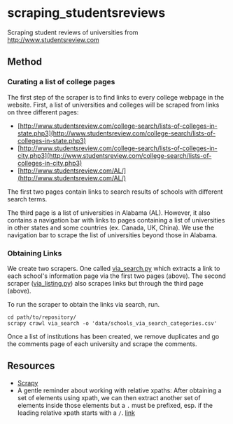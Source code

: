 # scraping_studentsreviews
Scraping student reviews of universities from http://www.studentsreview.com

## Method

### Curating a list of college pages
The first step of the scraper is to find links to every college webpage in the website.
First, a list of universities and colleges will be scraped from links on three different pages:
* [http://www.studentsreview.com/college-search/lists-of-colleges-in-state.php3](http://www.studentsreview.com/college-search/lists-of-colleges-in-state.php3)
* [http://www.studentsreview.com/college-search/lists-of-colleges-in-city.php3](http://www.studentsreview.com/college-search/lists-of-colleges-in-city.php3)
* [http://www.studentsreview.com/AL/](http://www.studentsreview.com/AL/)

The first two pages contain links to search results of schools with different search terms.

The third page is a list of universities in Alabama (AL). However, it also contains a navigation bar with links to pages containing a list of universities in other states and some countries (ex. Canada, UK, China). We use the navigation bar to scrape the list of universities beyond those in Alabama.


### Obtaining Links
We create two scrapers. One called [via_search.py](scraping_studentsreviews/spiders/via_search.py) which extracts a link to each school's information page via the first two pages (above). The second scraper ([via_listing.py](scraping_studentsreviews/spiders/via_listing.py)) also scrapes links but through the third page (above).

To run the scraper to obtain the links via search, run.
```
cd path/to/repository/
scrapy crawl via_search -o 'data/schools_via_search_categories.csv'
```


Once a list of institutions has been created, we remove duplicates and go the comments page of each university and scrape the comments.



## Resources

* [Scrapy](https://doc.scrapy.org/en/latest/index.html)
* A gentle reminder about working with relative xpaths: After obtaining a set of elements using xpath, we can then extract another set of elements inside those elements but a `.` must be prefixed, esp. if the leading relative xpath starts with a `/`. [link](https://doc.scrapy.org/en/latest/topics/selectors.html#working-with-relative-xpaths)
